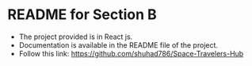 # README for Section B

- The project provided is in React js.
- Documentation is available in the README file of the project.
- Follow this link: https://github.com/shuhad786/Space-Travelers-Hub